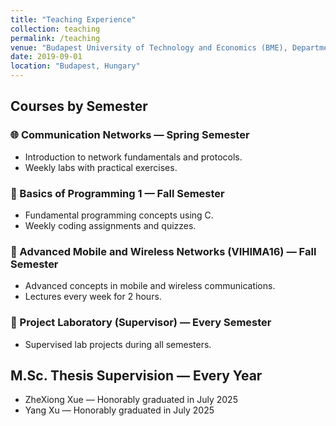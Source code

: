 ```yaml
---
title: "Teaching Experience"
collection: teaching
permalink: /teaching
venue: "Budapest University of Technology and Economics (BME), Department of Networked Systems and Services"
date: 2019-09-01
location: "Budapest, Hungary"
---
```


## Courses by Semester

### 🌐 Communication Networks — Spring Semester
- Introduction to network fundamentals and protocols.
- Weekly labs with practical exercises.

### 📘 Basics of Programming 1 — Fall Semester
- Fundamental programming concepts using C.
- Weekly coding assignments and quizzes.

### 📡 Advanced Mobile and Wireless Networks (VIHIMA16) — Fall Semester
- Advanced concepts in mobile and wireless communications.
- Lectures every week for 2 hours.

### 🧪 Project Laboratory (Supervisor) — Every Semester
- Supervised lab projects during all semesters.

## M.Sc. Thesis Supervision — Every Year
- ZheXiong Xue — Honorably graduated in July 2025
- Yang Xu — Honorably graduated in July 2025
  
